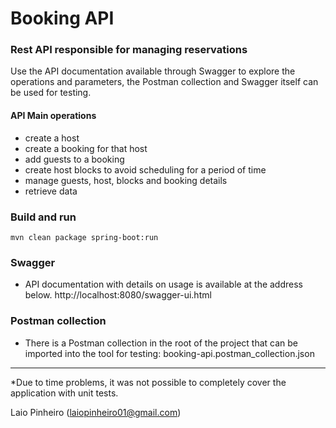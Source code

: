 # Booking API

### Rest API responsible for managing reservations
Use the API documentation available through Swagger to explore the operations and parameters, the Postman collection and Swagger itself can be used for testing.

#### API Main operations
- create a host
- create a booking for that host
- add guests to a booking
- create host blocks to avoid scheduling for a period of time
- manage guests, host, blocks and booking details
- retrieve data

### Build and run
`mvn clean package spring-boot:run`

### Swagger
- API documentation with details on usage is available at the address below.
http://localhost:8080/swagger-ui.html

### Postman collection 
- There is a Postman collection in the root of the project that 
can be imported into the tool for testing: booking-api.postman_collection.json


----

*Due to time problems, it was not possible to completely cover the application with unit tests.

Laio Pinheiro (laiopinheiro01@gmail.com)

